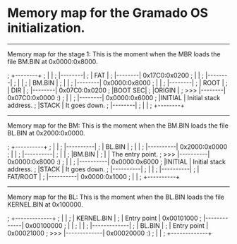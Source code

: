 # Memory map for the Gramado OS initialization.

--------------------------------------------------
Memory map for the stage 1:
This is the moment when the MBR 
loads the file BM.BIN at 0x0000:0x8000.

;       +--------+
;       |        |
;       |--------|
;       | FAT    |
;       |--------| 0x17C0:0x0200
;       |        |
;       |--------|
;       |        |
;       | BM.BIN |
;       |        |
;       |--------| 0x0000:0x8000
;       |        |
;       |--------|
;       | ROOT   |
;       | DIR    |
;       |--------| 0x07C0:0x0200
;       |BOOT SEC| 
;       |ORIGIN  | 
;  >>>  |--------| 0x07C0:0x0000 :)
;       |        |
;       |--------| 0x0000:0x6000
;       |INITIAL | Initial stack address.
;       |STACK   | It goes down.
;       |--------| 
;       |        |
;       +--------+


--------------------------------------------------
Memory map for the BM:
This is the moment when the BM.BIN 
loads the file BL.BIN at 0x2000:0x0000.

;       +----------+
;       |          | 
;       |----------| 
;       | BL.BIN   | 
;       |          | 
;       |----------| 0x2000:0x0000
;       |          | 
;       |----------| 
;       |          | 
;       |BM.BIN    | 
;       |          | The entry point.
;  >>>  |----------| 0x0000:0x8000 :)
;       |          |
;       |----------| 0x0000:0x6000
;       |INITIAL   | Initial stack address.
;       |STACK     | It goes down.
;       |----------| 
;       |          |
;       |----------| 
;       | FAT/ROOT |
;       |----------| 0x0000:0x1000
;       |          |
;       +----------+

--------------------------------------------------
Memory map for the BL:
This is the moment when the BL.BIN 
loads the file KERNEL.BIN at 0x100000.

;       +-------------+
;       |             |
;       | KERNEL.BIN  |
;       | Entry point | 0x00101000
;       |-------------| 0x00100000
;       |             |
;       |             |
;       |-------------|
;       | BL.BIN      |
;       | Entry point | 0x00021000
;  >>>  |-------------| 0x00020000 :)
;       |             |
;       +-------------+










